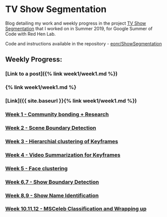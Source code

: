 # TV Show Segmentation

Blog detailing my work and weekly progress in the project <a href="https://sites.google.com/site/distributedlittleredhen/home/the-cognitive-core-research-topics-in-red-hen/the-barnyard/tv-show-segmentation">TV Show Segmentation</a> that I worked on in Summer 2019, for Google Summer of Code with Red Hen Lab.

Code and instructions available in the repository - <a href="https://github.com/eonr/ShowSegmentation/">eonr/ShowSegmentation</a>

## Weekly Progress:

### [Link to a post]({% link week1/week1.md %})

### {% link week1/week1.md %}

### [Link]({{ site.baseurl }}{% link week1/week1.md %})

### <a href="week1/week1.md">Week 1  - Community bonding + Research</a><br>
### <a href="week2/week2.md">Week 2 - Scene Boundary Detection</a><br>
### <a href="week3/week3.md">Week 3 - Hierarchial clustering of Keyframes</a><br>
### <a href="week4/week4.md">Week 4 - Video Summarization for Keyframes</a><br>
### <a href="week5/week5.md">Week 5 - Face clustering</a><br>
### <a href="week6-7/week6-7.md">Week 6,7 - Show Boundary Detection</a><br>
### <a href="week8-9/week8-9.md">Week 8,9 - Show Name Identification</a><br>
### <a href="week10-12/week10-12.md">Week 10,11,12 - MSCeleb Classification and Wrapping up</a>
